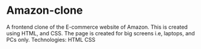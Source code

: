 # Amazon-clone
A frontend clone of the E-commerce website of Amazon. This is created using HTML, and CSS. The page is created for big screens i.e, laptops, and PCs only.
Technologies:
             HTML
             CSS
